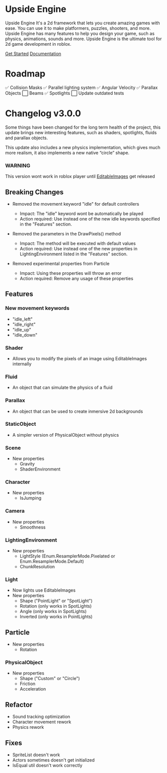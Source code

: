 # Upside Engine
Upside Engine It's a 2d framework that lets you create amazing games with ease. You can use it to make platformers, puzzles, shooters, and more. Upside Engine has many features to help you design your game, such as physics, animations, sounds and more. Upside Engine is the ultimate tool for 2d game development in roblox.

[Get Started](https://thehackerpuppy.github.io/UpsideEngine/tutorials/get-started/Installation.html) [Documentation](https://thehackerpuppy.github.io/UpsideEngine/documentation/Welcome.html)

# Roadmap
✅ Collision Masks
✅ Parallel lighting system
✅ Angular Velocity
✅ Parallax Objects
⬜ Beams
✅ Spotlights
⬜ Update outdated tests

# Changelog v3.0.0
Some things have been changed for the long term health of the project, this update brings new interesting features, such as shaders, spotlights, fluids and parallax objects. 

This update also includes a new physics implementation, which gives much more realism, it also implements a new native “circle” shape. 

### WARNING
This version wont work in roblox player until [EditableImages](https://create.roblox.com/docs/es-es/reference/engine/classes/EditableImage) get released

## Breaking Changes
- Removed the movement keyword "idle" for default controllers
    - Impact: The "idle" keyword wont be automatically be played
    - Action required: Use instead one of the new idle keywords specified in the "Features" section.

- Removed the parameters in the DrawPixels() method
    - Impact: The method will be executed with default values
    - Action required: Use instead one of the new properties in LightingEnvironment listed in the "Features" section.

- Removed experimental properties from Particle
    - Impact: Using these properties will throw an error
    - Action required: Remove any usage of these properties

## Features
### New movement keywords
- "idle_left"
- "idle_right"
- "idle_up"
- "idle_down"

### Shader
- Allows you to modify the pixels of an image using EditableImages internally

### Fluid
- An object that can simulate the physics of a fluid

### Parallax
- An object that can be used to create inmersive 2d backgrounds

### StaticObject
- A simpler version of PhysicalObject without physics

### Scene
- New properties
    - Gravity
    - ShaderEnvironment

### Character
- New properties
    - IsJumping

### Camera
- New properties
    - Smoothness

### LightingEnvironment
- New properties
    - LightStyle (Enum.ResamplerMode.Pixelated or Enum.ResamplerMode.Default)
    - ChunkResolution

### Light
- Now lights use EditableImages
- New properties
    - Shape ("PointLight" or "SpotLight")
    - Rotation (only works in SpotLights)
    - Angle (only works in SpotLights)
    - Inverted (only works in PointLights)

## Particle
- New properties
    - Rotation

### PhysicalObject
- New properties
    - Shape ("Custom" or "Circle")
    - Friction
    - Acceleration

## Refactor
- Sound tracking optimization
- Character movement rework
- Physics rework

## Fixes
- SpriteList doesn't work
- Actors sometimes doesn't get initialized
- IsEqual util doesn't work correctly